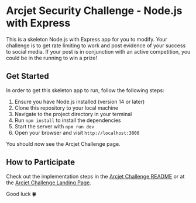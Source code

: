 # Arcjet Security Challenge - Node.js with Express

This is a skeleton Node.js with Express app for you to modify. Your challenge is to get rate limiting to work and post evidence of your success to social media. If your post is in conjunction with an active competition, you could be in the running to win a prize!

## Get Started

In order to get this skeleton app to run, follow the following steps:

1. Ensure you have Node.js installed (version 14 or later)
2. Clone this repository to your local machine
3. Navigate to the project directory in your terminal
4. Run `npm install` to install the dependencies
5. Start the server with `npm run dev`
6. Open your browser and visit `http://localhost:3000`

You should now see the Arcjet Challenge page.

## How to Participate

Check out the implementation steps in the [Arcjet Challenge README](../README.md) or at the [Arcjet Challenge Landing Page](https://challenge.arcjet.com/).

Good luck 🍀
